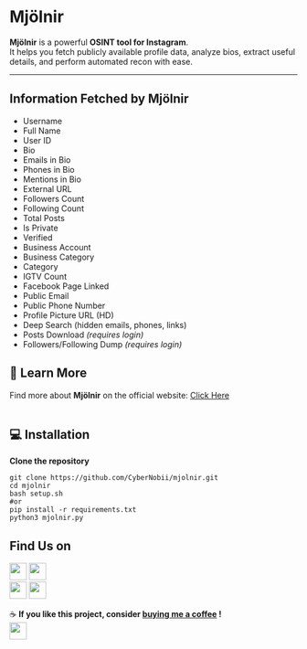 #  Mjölnir  

**Mjölnir** is a powerful **OSINT tool for Instagram**.  
It helps you fetch publicly available profile data, analyze bios, extract useful details, and perform automated recon with ease.  

---
## Information Fetched by Mjölnir

- Username  
- Full Name  
- User ID  
- Bio  
- Emails in Bio  
- Phones in Bio  
- Mentions in Bio  
- External URL  
- Followers Count  
- Following Count  
- Total Posts  
- Is Private  
- Verified  
- Business Account  
- Business Category  
- Category  
- IGTV Count  
- Facebook Page Linked  
- Public Email  
- Public Phone Number  
- Profile Picture URL (HD)  
- Deep Search (hidden emails, phones, links)  
- Posts Download *(requires login)*  
- Followers/Following Dump *(requires login)*

## 🔗 Learn More  
Find more about **Mjölnir** on the official website: [Click Here](https://mjolnir.tiiny.site)
<br>
<br>

## 💻 Installation
**Clone the repository**
```
git clone https://github.com/CyberNobii/mjolnir.git
cd mjolnir
bash setup.sh
#or
pip install -r requirements.txt
python3 mjolnir.py
```
## Find Us on

[<img src="https://cdn-icons-png.flaticon.com/512/2111/2111463.png" width="30"/>](https://instagram.com/mjol_.nir) 
[<img src="https://cdn-icons-png.flaticon.com/512/732/732200.png" width="30"/>](mailto:mjolnirr69@example.com) <br>
[<img src="https://cdn-icons-png.flaticon.com/512/2111/2111370.png" width="30"/>](https://discord.gg/5RbRHk5B2c) 
[<img src="https://cdn-icons-png.flaticon.com/512/841/841364.png" width="30"/>](https://mjolnir.tiiny.site) <br>


☕ **If you like this project, consider [buying me a coffee](https://www.instagram.com/code_dreamerr_) !**<br>
[<img src="https://cdn.buymeacoffee.com/buttons/v2/default-yellow.png" height="30"/>](https://www.instagram.com/code_dreamerr_)



